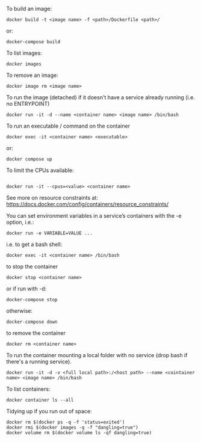 To build an image:
```
docker build -t <image name> -f <path>/Dockerfile <path>/
```
or:
```
docker-compose build
```

To list images:
```
docker images
```

To remove an image:
```
docker image rm <image name>
```

To run the image (detached) if it doesn't have a service already running (i.e. no ENTRYPOINT)

```
docker run -it -d --name <container name> <image name> /bin/bash
```

To run an executable / command on the container
```
docker exec -it <container name> <executable>
```
or:
```
docker compose up
```

To limit the CPUs available:
```

docker run -it --cpus=<value> <container name> 
```
See more on resource constraints at: https://docs.docker.com/config/containers/resource_constraints/

You can set environment variables in a service’s containers with the -e option, i.e.:

```
docker run -e VARIABLE=VALUE ...
```

i.e. to get a bash shell:
```
docker exec -it <container name> /bin/bash
```

to stop the container
```
docker stop <container name>
```
or if run with -d:
```
docker-compose stop
```
otherwise:
```
docker-compose down
```

to remove the container
```
docker rm <container name>
```

To run the container mounting a local folder with no service (drop bash if there's a running service).

```
docker run -it -d -v <full local path>:/<host path> --name <cointainer name> <image name> /bin/bash
```

To list containers:
```
docker container ls --all
```

Tidying up if you run out of space:
```
docker rm $(docker ps -q -f 'status=exited')
docker rmi $(docker images -q -f "dangling=true")
docker volume rm $(docker volume ls -qf dangling=true)
```
